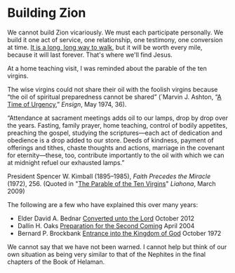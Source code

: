 # Building Zion

We cannot build Zion vicariously. 
We must each participate personally.
We build it one act of service, one relationship, one testimony, one conversion at time.
[It is a long, long way to walk](https://www.youtube.com/?watch=QMfHeLdpnJw), but it will be worth every mile, because it will last forever.
That's where we'll find Jesus.


At a home teaching visit, I was reminded about the parable of the ten virgins.

  The wise virgins could not share their oil with the foolish virgins because “the oil of spiritual preparedness cannot be shared” (`Marvin J. Ashton, “[A Time of Urgency](https://www.lds.org/general-conference/1974/04/a-time-of-urgency?lang=eng),” *Ensign*, May 1974, 36).
  
  “Attendance at sacrament meetings adds oil to our lamps, drop by drop over the years. Fasting, family prayer, home teaching, control of bodily appetites, preaching the gospel, studying the scriptures—each act of dedication and obedience is a drop added to our store. Deeds of kindness, payment of offerings and tithes, chaste thoughts and actions, marriage in the covenant for eternity—these, too, contribute importantly to the oil with which we can at midnight refuel our exhausted lamps.”
  
  President Spencer W. Kimball (1895–1985), *Faith Precedes the Miracle* (1972), 256.
(Quoted in "[The Parable of the Ten Virgins](https://www.lds.org/liahona/2009/03/the-parable-of-the-ten-virgins?lang=eng)" *Liahona*, March 2009)

The following are a few who have explained this over many years:

 * Elder David A. Bednar [Converted unto the Lord](https://www.lds.org/general-conference/2012/10/converted-unto-the-lord?lang=eng) October 2012
 * Dallin H. Oaks [Preparation for the Second Coming](https://www.lds.org/general-conference/2004/04/preparation-for-the-second-coming?lang=eng) April 2004
 * Bernard P. Brockbank [Entrance into the Kingdom of God](https://www.lds.org/general-conference/1972/10/entrance-into-the-kingdom-of-god?lang=eng) October 1972

We cannot say that we have not been warned. I cannot help but think of our own situation as being very similar to that of the Nephites in the final chapters of the Book of Helaman.


